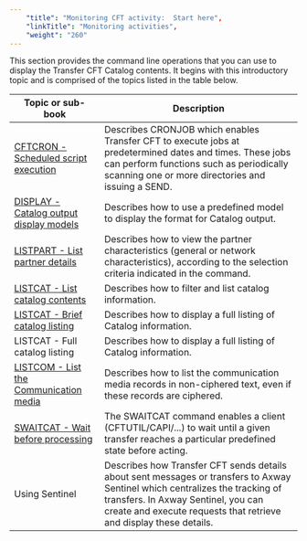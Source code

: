 ```yaml
---
    "title": "Monitoring CFT activity:  Start here",
    "linkTitle": "Monitoring activities",
    "weight": "260"
---
```

This section provides the command line operations that you can use to display
the Transfer CFT Catalog contents. It begins with this introductory topic
and is comprised of the topics listed in the table below.


| Topic or sub-book | Description |
| --- | --- |
| [CFTCRON - Scheduled script execution](../../web_copilot_ui/flow_def_intro/cftcron) | Describes CRONJOB which enables Transfer CFT to execute jobs at predetermined dates and times. These jobs can perform functions such as periodically scanning one or more directories and issuing a SEND. |
| [DISPLAY - Catalog output display models](display_command) | Describes how to use a predefined model to display the format for Catalog output. |
| [LISTPART - List partner details](../configuring_cft_start_here/listpart_command) | Describes how to view the partner characteristics (general or network characteristics), according to the selection criteria indicated in the command. |
| [LISTCAT - List catalog contents](listcat_command) | Describes how to filter and list catalog information. |
| [LISTCAT - Brief catalog listing](brief_catalog_listing) | Describes how to display a full listing of Catalog information. |
| LISTCAT - Full catalog listing | Describes how to display a full listing of Catalog information. |
| [LISTCOM - List the Communication media](listcom_command) | Describes how to list the communication media records in non-ciphered text, even if these records are ciphered. |
| [SWAITCAT - Wait before processing](../managing_transfer_states/swaitcat_concepts) | The SWAITCAT command enables a client (CFTUTIL/CAPI/...) to wait until a given transfer reaches a particular predefined state before acting. |
| Using Sentinel | Describes how Transfer CFT sends details about sent messages or transfers to Axway Sentinel which centralizes the tracking of transfers. In Axway Sentinel, you can create and execute requests that retrieve and display these details. |

